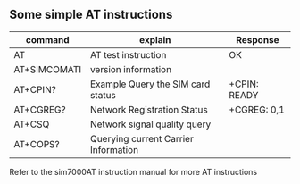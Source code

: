 
## Some simple AT instructions

| command      | explain                              | Response     |
| ------------ | ------------------------------------ | ------------ |
| AT           | AT test instruction                  | OK           |
| AT+SIMCOMATI | version information                  |              |
| AT+CPIN?     | Example Query the SIM card status    | +CPIN: READY |
| AT+CGREG?    | Network Registration Status          | +CGREG: 0,1  |
| AT+CSQ       | Network signal quality query         |              |
| AT+COPS?     | Querying current Carrier Information |              |

Refer to the sim7000AT instruction manual for more AT instructions